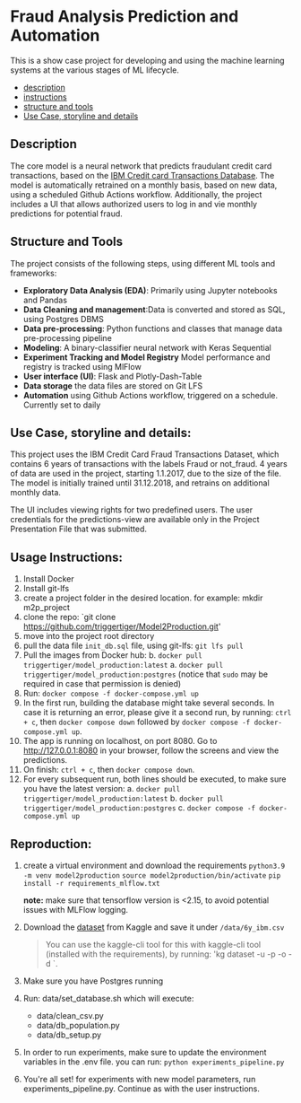 # Fraud Analysis Prediction and Automation
This is a show case project for developing and using the machine learning systems at the various stages of ML lifecycle.

- [description](#description)
- [instructions](#instructions)
- [structure and tools](#structure-and-tools)
- [Use Case, storyline and details](#use-case-storyline-and-details)

## Description
The core model is a neural network that predicts fraudulant credit card transactions, based on the [IBM Credit card Transactions Database](https://www.kaggle.com/datasets/ealtman2019/credit-card-transactions?resource=download&select=credit_card_transactions-ibm_v2.csv).
The model is automatically retrained on a monthly basis, based on new data, using a scheduled Github Actions workflow. Additionally, the project includes a UI that allows authorized users to log in and vie monthly predictions for potential fraud.  

## Structure and Tools
The project consists of the following steps, using different ML tools and frameworks: 
- **Exploratory Data Analysis (EDA)**: Primarily using Jupyter notebooks and Pandas
- **Data Cleaning and management**:Data is converted and stored as SQL, using Postgres DBMS
- **Data pre-processing**: Python functions and classes that manage data pre-processing pipeline
- **Modeling**: A binary-classifier neural network with Keras Sequential
- **Experiment Tracking and Model Registry** Model performance and registry is tracked using MlFlow
- **User interface (UI)**: Flask and Plotly-Dash-Table
- **Data storage** the data files are stored on Git LFS
- **Automation** using Github Actions workflow, triggered on a schedule. Currently set to daily

## Use Case, storyline and details: 
This project uses the IBM Credit Card Fraud Transactions Dataset, which contains 6 years of transactions with the labels Fraud or not_fraud. 4 years of data are used in the project, starting 1.1.2017, due to the size of the file.
The model is initially trained until 31.12.2018, and retrains on additional monthly data.

The UI includes viewing rights for two predefined users. The user credentials for the predictions-view are available only in the Project Presentation File that was submitted. 


## Usage Instructions:
1. Install Docker
2. Install git-lfs 
3. create a project folder in the desired location. for example: mkdir m2p_project
4. clone the repo: `git clone https://github.com/triggertiger/Model2Production.git' 
5. move into the project root directory
6. pull the data file `init_db.sql` file, using git-lfs: `git lfs pull`
6. Pull the images from Docker hub:
    b. `docker pull triggertiger/model_production:latest`
    a. `docker pull triggertiger/model_production:postgres` 
    (notice that `sudo` may be required in case that permission is denied)
7. Run: `docker compose -f docker-compose.yml up`
8. In the first run, building the database might take several seconds. In case it is returning an error, please give it a second run, by running:
`ctrl + c`, then `docker compose down` followed by `docker compose -f docker-compose.yml up`.
9. The app is running on localhost, on port 8080. Go to http://127.0.0.1:8080 in your browser, follow the screens and view the predictions. 
10. On finish: `ctrl + c`, then `docker compose down`.
11. For every subsequent run, both lines should be executed, to make sure you have the latest version:
    a. `docker pull triggertiger/model_production:latest`
    b. `docker pull triggertiger/model_production:postgres`
    c. `docker compose -f docker-compose.yml up`

## Reproduction: 

1. create a virtual environment and download the requirements
    `python3.9 -m venv model2production`
    `source model2production/bin/activate`
    `pip install -r requirements_mlflow.txt`

    **note:** make sure that tensorflow version is  <2.15, to avoid potential issues with MLFlow logging. 


2. Download the [dataset](https://www.kaggle.com/datasets/ealtman2019/credit-card-transactions/data?select=credit_card_transactions-ibm_v2.csv) from Kaggle and save it under `/data/6y_ibm.csv`
    > You can use the kaggle-cli tool for this with kaggle-cli tool (installed with the requirements), by running: 
    'kg dataset -u <username> -p <password> -o <owner> -d <dataset>`. 
3. Make sure you have Postgres running
4. Run: data/set_database.sh which will execute:
    - data/clean_csv.py
    - data/db_population.py
    - data/db_setup.py
5. In order to run experiments, make sure to update the environment variables in the .env file. you can run: `python experiments_pipeline.py`
6. You're all set! 
    for experiments with new model parameters, run experiments_pipeline.py. 
    Continue as with the user instructions. 

